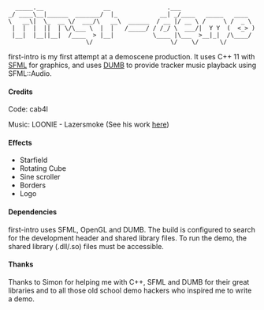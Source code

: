 ```
  _____.__                 __                .___                     
_/ ____\__|______  _______/  |_            __| _/____   _____   ____  
\   __\|  \_  __ \/  ___/\   __\  ______  / __ |/ __ \ /     \ /  _ \ 
 |  |  |  ||  | \/\___ \  |  |   /_____/ / /_/ \  ___/|  Y Y  (  <_> )
 |__|  |__||__|  /____  > |__|           \____ |\___  >__|_|  /\____/ 
                      \/                      \/    \/      \/        
```

first-intro is my first attempt at a demoscene production. It uses C++ 11 with
[SFML](https://github.com/LaurentGomila/SFML) for graphics, and uses [DUMB](https://github.com/kode54/dumb) to provide tracker music playback using SFML::Audio.

#### Credits
Code: cab4l

Music: LOONIE - Lazersmoke (See his work [here](https://www.scenemusic.net/demovibes/artist/687/))

#### Effects
* Starfield
* Rotating Cube
* Sine scroller
* Borders
* Logo

#### Dependencies
first-intro uses SFML, OpenGL and DUMB. The build is configured to search for the development header and shared library files. To run the demo, the shared library (.dll/.so) files must be accessible.

#### Thanks
Thanks to Simon for helping me with C++, SFML and DUMB for their great libraries and to all those old school demo hackers who inspired me to write a demo.

